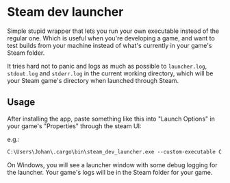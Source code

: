 # Steam dev launcher

Simple stupid wrapper that lets you run your own executable instead of the
regular one. Which is useful when you're developing a game, and want to test
builds from your machine instead of what's currently in your game's Steam
folder.

It tries hard not to panic and logs as much as possible to `launcher.log`,
`stdout.log` and `stderr.log` in the current working directory, which will be
your Steam game's directory when launched through Steam.

## Usage

After installing the app, paste something like this into "Launch Options" in
your game's "Properties" through the steam UI:

e.g.:

```txt
C:\Users\Johan\.cargo\bin\steam_dev_launcher.exe --custom-executable C:/Users/Johan/dev/cargo_space/target/debug/cargo_space.exe -- %command%
```

On Windows, you will see a launcher window with some debug logging for the
launcher. Your game's logs will be in the Steam folder for your game.
